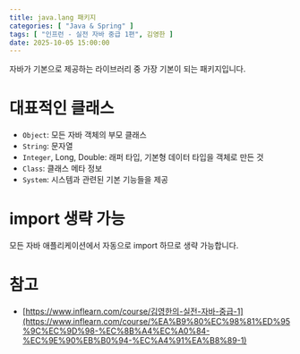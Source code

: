 ```yaml
---
title: java.lang 패키지
categories: [ "Java & Spring" ]
tags: [ "인프런 - 실전 자바 중급 1편", 김영한 ]
date: 2025-10-05 15:00:00
---
```


자바가 기본으로 제공하는 라이브러리 중 가장 기본이 되는 패키지입니다.

# 대표적인 클래스

- `Object`: 모든 자바 객체의 부모 클래스
- `String`: 문자열
- `Integer`, Long, Double: 래퍼 타입, 기본형 데이터 타입을 객체로 만든 것
- `Class`: 클래스 메타 정보
- `System`: 시스템과 관련된 기본 기능들을 제공

# import 생략 가능

모든 자바 애플리케이션에서 자동으로 import 하므로 생략 가능합니다.

# 참고

- [https://www.inflearn.com/course/김영한의-실전-자바-중급-1](https://www.inflearn.com/course/%EA%B9%80%EC%98%81%ED%95%9C%EC%9D%98-%EC%8B%A4%EC%A0%84-%EC%9E%90%EB%B0%94-%EC%A4%91%EA%B8%89-1)
